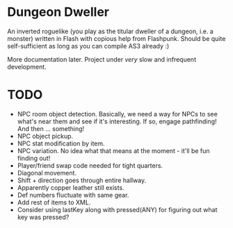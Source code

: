 # Dungeon Dweller

An inverted roguelike (you play as the titular dweller of a dungeon, i.e. a monster) written in Flash with copious help from Flashpunk. Should be quite self-sufficient as long as you can compile AS3 already :)

More documentation later. Project under *very* slow and infrequent development.

# TODO

* NPC room object detection. Basically, we need a way for NPCs to see what's near them and see if it's interesting. If so, engage pathfinding! And then ... something!
* NPC object pickup.
* NPC stat modification by item.
* NPC variation. No idea what that means at the moment - it'll be fun finding out!
* Player/friend swap code needed for tight quarters.
* Diagonal movement.
* Shift + direction goes through entire hallway.
* Apparently copper leather still exists.
* Def numbers fluctuate with same gear.
* Add rest of items to XML.
* Consider using lastKey along with pressed(ANY) for figuring out what key was pressed?